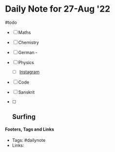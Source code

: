 # Daily Note for 27-Aug '22
#todo
- [ ] Maths
- [ ] Chemistry
- [ ] German - 
- [ ] Physics
	- [ ] [Instagram](https://www.instagram.com/physics.infographics/)
- [ ] Code
- [ ] Sanskrit
- [ ] Surfing
	-  


#### Footers, Tags and Links
- Tags: #dailynote      
- Links: 

[^1]: